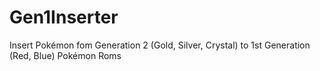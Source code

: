 # Gen1Inserter
Insert Pokémon fom Generation 2 (Gold, Silver, Crystal) to 1st Generation (Red, Blue) Pokémon Roms 
